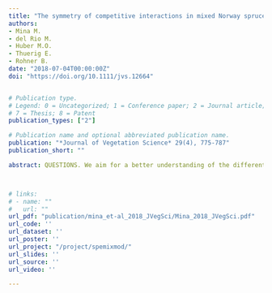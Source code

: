 ```yaml
---
title: "The symmetry of competitive interactions in mixed Norway spruce , silver fir and European beech forests"
authors:
- Mina M.
- del Rio M.
- Huber M.O.
- Thuerig E.
- Rohner B.
date: "2018-07-04T00:00:00Z"
doi: "https://doi.org/10.1111/jvs.12664"


# Publication type.
# Legend: 0 = Uncategorized; 1 = Conference paper; 2 = Journal article; 3 = Preprint / Working Paper; 4 = Report; 5 = Book; 6 = Book section;
# 7 = Thesis; 8 = Patent
publication_types: ["2"]

# Publication name and optional abbreviated publication name.
publication: "*Journal of Vegetation Science* 29(4), 775-787"
publication_short: ""

abstract: QUESTIONS. We aim for a better understanding of the different modes of intra and inter-specific competition in two- and three-species mixed forests. How can the effect of different modes of competitive interactions be detected and integrated into individual tree growth models? Are species interactions in spruce–fir–beech forests more associated with size‐symmetric or size‐asymmetric competition? Do competitive interactions between two of these species change from two‐ to three‐species mixtures? LOCATION. Temperate mixed‐species forests in Central Europe (Switzerland). METHODS. We used data from the Swiss National Forest Inventory to fit basal area increment models at the individual tree level, including the effect of ecological site conditions and indices of size‐symmetric and size‐asymmetric competition. Interaction terms between species‐specific competition indices were used to disentangle significant differences in species interactions from two‐ to three‐species mixtures. RESULTS. The growth of spruce and fir was positively affected by increasing proportions of the other species in spruce–fir mixtures, but negative effects were detected with increasing presence of beech. We found that competitive interactions for spruce and fir were more related to size‐symmetric competition, indicating that species interactions might be more associated with competition for below‐ground resources. Under constant amounts of stand basal area, the growth of beech clearly benefited from the increasing admixture of spruce and fir. For this species, patterns of size‐symmetric and size‐asymmetric competitive interactions were similar, indicating that beech is a strong self‐competitor for both above‐ground and below‐ground resources. Only for silver fir and beech, we found significant changes in species interactions from two‐ to three‐species mixtures, but these were not as prominent as the effects due to differences between intra‐ and inter‐specific competitio .CONCLUSIONS. Species interactions in spruce–fir–beech, or other mixed forests, can be characterized depending on the mode of competition, allowing interpretations of whether they occur mainly above or below ground level. Our outcomes illustrate that species‐specific competition indices can be integrated in individual tree growth functions to express the different modes of competition between species, and highlight the importance of considering the symmetry of competition alongside competitive interactions in models aimed at depicting growth in mixed‐species forests.



# links:
# - name: ""
#   url: ""
url_pdf: "publication/mina_et-al_2018_JVegSci/Mina_2018_JVegSci.pdf"
url_code: ''
url_dataset: ''
url_poster: ''
url_project: "/project/spemixmod/"
url_slides: ''
url_source: ''
url_video: ''

---
```

